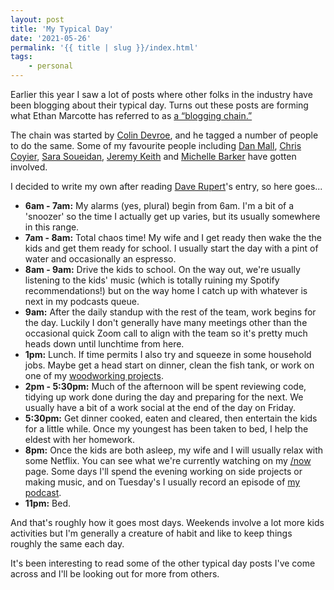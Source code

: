 ```yaml
---
layout: post
title: 'My Typical Day'
date: '2021-05-26'
permalink: '{{ title | slug }}/index.html'
tags:
    - personal
---
```


Earlier this year I saw a lot of posts where other folks in the industry have been blogging about their typical day. Turns out these posts are forming what Ethan Marcotte has referred to as [a “blogging chain.”](https://ethanmarcotte.com/wrote/a-day-typical/)

The chain was started by [Colin Devroe](http://cdevroe.com/2021/01/07/my-typical-day/), and he tagged a number of people to do the same. Some of my favourite people including [Dan Mall](https://danmall.me/articles/my-typical-day/), [Chris Coyier](https://chriscoyier.net/2021/01/08/my-typical-day/), [Sara Soueidan](https://www.sarasoueidan.com/desk/typical-day/), [Jeremy Keith](https://adactio.com/journal/17750) and [Michelle Barker](https://css-irl.info/my-typical-day/) have gotten involved.

I decided to write my own after reading [Dave Rupert](https://daverupert.com/2021/01/my-typical-day/)'s entry, so here goes...

-   **6am - 7am:** My alarms (yes, plural) begin from 6am. I'm a bit of a 'snoozer' so the time I actually get up varies, but its usually somewhere in this range.
-   **7am - 8am:** Total chaos time! My wife and I get ready then wake the the kids and get them ready for school. I usually start the day with a pint of water and occasionally an espresso.
-   **8am - 9am:** Drive the kids to school. On the way out, we're usually listening to the kids' music (which is totally ruining my Spotify recommendations!) but on the way home I catch up with whatever is next in my podcasts queue.
-   **9am:** After the daily standup with the rest of the team, work begins for the day. Luckily I don't generally have many meetings other than the occasional quick Zoom call to align with the team so it's pretty much heads down until lunchtime from here.
-   **1pm:** Lunch. If time permits I also try and squeeze in some household jobs. Maybe get a head start on dinner, clean the fish tank, or work on one of my [woodworking projects](https://www.youtube.com/c/ajaykarwal).
-   **2pm - 5:30pm:** Much of the afternoon will be spent reviewing code, tidying up work done during the day and preparing for the next. We usually have a bit of a work social at the end of the day on Friday.
-   **5:30pm:** Get dinner cooked, eaten and cleared, then entertain the kids for a little while. Once my youngest has been taken to bed, I help the eldest with her homework.
-   **8pm:** Once the kids are both asleep, my wife and I will usually relax with some Netflix. You can see what we're currently watching on my [/now](/now) page. Some days I'll spend the evening working on side projects or making music, and on Tuesday's I usually record an episode of [my podcast](https://inspect.fm/).
-   **11pm:** Bed.

And that's roughly how it goes most days. Weekends involve a lot more kids activities but I'm generally a creature of habit and like to keep things roughly the same each day.

It's been interesting to read some of the other typical day posts I've come across and I'll be looking out for more from others.
